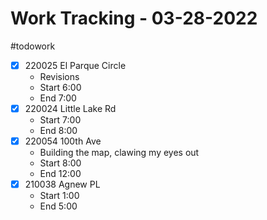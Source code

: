 # Work Tracking - 03-28-2022
#todowork
- [x] 220025 El Parque Circle
	- Revisions
	- Start 6:00
	- End 7:00
- [x] 220024 Little Lake Rd
	- Start 7:00
	- End 8:00
- [x] 220054 100th Ave
	- Building the map, clawing my eyes out
	- Start 8:00
	- End 12:00
- [x] 210038 Agnew PL
	- Start 1:00
	- End 5:00